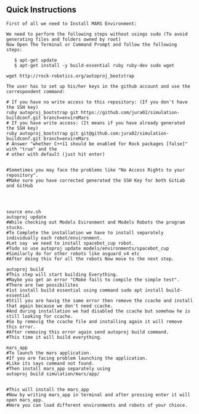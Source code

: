 ## Quick Instructions
    First of all we need to Install MARS Environment:
     
    We need to perform the following steps without usings sudo (To avoid generating files and folders owned by root)
    Now Open The Terminal or Command Prompt and follow the following steps:
    
       $ apt-get update
       $ apt-get install -y build-essential ruby ruby-dev sudo wget
    
    wget http://rock-robotics.org/autoproj_bootstrap
    
    The user has to set up his/her keys in the github account and use the correspondent command:
    
    # If you have no write access to this repository: (If you don't have the SSH key)
    ruby autoproj_bootstrap git https://github.com/jura02/simulation-buildconf.git branch=envireMars
    # If you have write access: (It means if you have already generated the SSH key)
    ruby autoproj_bootstrap git git@github.com:jura02/simulation-buildconf.git branch=envireMars
    # Answer "whether C++11 should be enabled for Rock packages [false]" with "true" and the
    # other with default (just hit enter)
    
    
    #Sometimes you may face the problems like "No Access Rights to your repository".
    #Make sure you have corrected generated the SSH Key for both GitLab and GitHub
    
    
    
    
    source env.sh
    autoproj update
    #While checking out Models Evironment and Models Robots the program stucks.
    #To Complete the installation we have to install separately individually each robot/environment.
    #Let say  we need to install spacebot_cup robot.
    #Todo so use autoproj update models/environments/spacebot_cup
    #Similarly do for other robots like asguard_v4 etc
    #After doing this for all the robots Now move to the next step. 

    autoproj build             
    #This step will start building Everything.
    #Maybe you get an error "CMake fails to compile the simple test".
    #There are two possibilites 
    #1st install build essential using command sudo apt install build-essential
    #Still you are havig the same error then remove the ccache and install that again because we don't need ccache.
    #And during installation we had disabled the ccache but somehow he is still looking for ccache.
    #So by removig the ccache file and installing again it will remove this error.
    #After removing this error again send autoproj build command.
    #This time it will build everything.
    
    mars_app
    #To launch the mars application.
    #If you are facing problem launching the application.
    #Like its says command not found.
    #Then install mars_app separately using 
    autoproj build simulation/mars/app/
    
    
    #This will install the mars_app
    #Now by writing mars_app in terminal and after pressing enter it will open mars_app.
    #Here you can load different environments and robots of your chioce.
    
    
    

